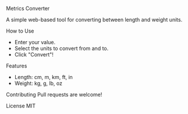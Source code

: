 Metrics Converter

A simple web-based tool for converting between length and weight units.

 How to Use
- Enter your value.
- Select the units to convert from and to.
- Click "Convert"!

 Features
- Length: cm, m, km, ft, in
- Weight: kg, g, lb, oz

Contributing
Pull requests are welcome!

License
MIT
